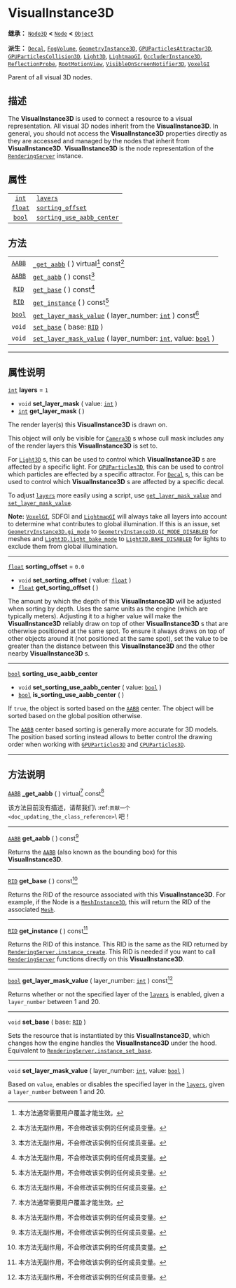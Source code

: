 <!-- ⚠ 请勿编辑本文件 ⚠ -->
<!-- 本文档使用脚本从 WeDot 引擎源码仓库生成。 -->
<!-- 生成脚本：https://github.com/WeDot-Engine/WeDot/tree/4.3/doc/tools/make_md.py； -->
<!-- 原文件：https://github.com/WeDot-Engine/WeDot/tree/4.3/doc/classes/VisualInstance3D.xml。 -->

<div id="_class_visualinstance3d"></div>

# VisualInstance3D

**继承：** [`Node3D`](class_node3d.md) **<** [`Node`](class_node.md) **<** [`Object`](class_object.md)

**派生：** [`Decal`](class_decal.md), [`FogVolume`](class_fogvolume.md), [`GeometryInstance3D`](class_geometryinstance3d.md), [`GPUParticlesAttractor3D`](class_gpuparticlesattractor3d.md), [`GPUParticlesCollision3D`](class_gpuparticlescollision3d.md), [`Light3D`](class_light3d.md), [`LightmapGI`](class_lightmapgi.md), [`OccluderInstance3D`](class_occluderinstance3d.md), [`ReflectionProbe`](class_reflectionprobe.md), [`RootMotionView`](class_rootmotionview.md), [`VisibleOnScreenNotifier3D`](class_visibleonscreennotifier3d.md), [`VoxelGI`](class_voxelgi.md)

Parent of all visual 3D nodes.

## 描述

The **VisualInstance3D** is used to connect a resource to a visual representation. All visual 3D nodes inherit from the **VisualInstance3D**. In general, you should not access the **VisualInstance3D** properties directly as they are accessed and managed by the nodes that inherit from **VisualInstance3D**. **VisualInstance3D** is the node representation of the [`RenderingServer`](class_renderingserver.md) instance.

## 属性

|||
|:-:|:--|
| [`int`](class_int.md)     | [`layers`](#class_visualinstance3d_property_layers)                                   | ``1``   |
| [`float`](class_float.md) | [`sorting_offset`](#class_visualinstance3d_property_sorting_offset)                   | ``0.0`` |
| [`bool`](class_bool.md)   | [`sorting_use_aabb_center`](#class_visualinstance3d_property_sorting_use_aabb_center) |         |

## 方法

|||
|:-:|:--|
| [`AABB`](class_aabb.md) | [`_get_aabb`](class_visualinstance3dmd#class_visualinstance3d_private_method__get_aabb) ( ) virtual[^virtual] const[^const]                                                   |
| [`AABB`](class_aabb.md) | [`get_aabb`](class_visualinstance3dmd#class_visualinstance3d_method_get_aabb) ( ) const[^const]                                                                               |
| [`RID`](class_rid.md)   | [`get_base`](class_visualinstance3dmd#class_visualinstance3d_method_get_base) ( ) const[^const]                                                                               |
| [`RID`](class_rid.md)   | [`get_instance`](class_visualinstance3dmd#class_visualinstance3d_method_get_instance) ( ) const[^const]                                                                       |
| [`bool`](class_bool.md) | [`get_layer_mask_value`](class_visualinstance3dmd#class_visualinstance3d_method_get_layer_mask_value) ( layer_number: [`int`](class_int.md) ) const[^const]                   |
| `void`                  | [`set_base`](class_visualinstance3dmd#class_visualinstance3d_method_set_base) ( base: [`RID`](class_rid.md) )                                                                 |
| `void`                  | [`set_layer_mask_value`](class_visualinstance3dmd#class_visualinstance3d_method_set_layer_mask_value) ( layer_number: [`int`](class_int.md), value: [`bool`](class_bool.md) ) |

<!-- rst-class:: classref-section-separator -->

---

## 属性说明

<div id="_class_visualinstance3d_property_layers"></div>

[`int`](class_int.md) **layers** = ``1`` <div id="class_visualinstance3d_property_layers"></div>

- `void` **set_layer_mask** ( value: [`int`](class_int.md) )
- [`int`](class_int.md) **get_layer_mask** ( )

The render layer(s) this **VisualInstance3D** is drawn on.

This object will only be visible for [`Camera3D`](class_camera3d.md) s whose cull mask includes any of the render layers this **VisualInstance3D** is set to.

For [`Light3D`](class_light3d.md) s, this can be used to control which **VisualInstance3D** s are affected by a specific light. For [`GPUParticles3D`](class_gpuparticles3d.md), this can be used to control which particles are effected by a specific attractor. For [`Decal`](class_decal.md) s, this can be used to control which **VisualInstance3D** s are affected by a specific decal.

To adjust [`layers`](#class_visualinstance3d_property_layers) more easily using a script, use [`get_layer_mask_value`](#class_visualinstance3d_method_get_layer_mask_value) and [`set_layer_mask_value`](#class_visualinstance3d_method_set_layer_mask_value).

 **Note:** [`VoxelGI`](class_voxelgi.md), SDFGI and [`LightmapGI`](class_lightmapgi.md) will always take all layers into account to determine what contributes to global illumination. If this is an issue, set [`GeometryInstance3D.gi_mode`](#class_geometryinstance3d_property_gi_mode) to [`GeometryInstance3D.GI_MODE_DISABLED`](#class_geometryinstance3d_constant_gi_mode_disabled) for meshes and [`Light3D.light_bake_mode`](#class_light3d_property_light_bake_mode) to [`Light3D.BAKE_DISABLED`](#class_light3d_constant_bake_disabled) for lights to exclude them from global illumination.

<!-- rst-class:: classref-item-separator -->

---

<div id="_class_visualinstance3d_property_sorting_offset"></div>

[`float`](class_float.md) **sorting_offset** = ``0.0`` <div id="class_visualinstance3d_property_sorting_offset"></div>

- `void` **set_sorting_offset** ( value: [`float`](class_float.md) )
- [`float`](class_float.md) **get_sorting_offset** ( )

The amount by which the depth of this **VisualInstance3D** will be adjusted when sorting by depth. Uses the same units as the engine (which are typically meters). Adjusting it to a higher value will make the **VisualInstance3D** reliably draw on top of other **VisualInstance3D** s that are otherwise positioned at the same spot. To ensure it always draws on top of other objects around it (not positioned at the same spot), set the value to be greater than the distance between this **VisualInstance3D** and the other nearby **VisualInstance3D** s.

<!-- rst-class:: classref-item-separator -->

---

<div id="_class_visualinstance3d_property_sorting_use_aabb_center"></div>

[`bool`](class_bool.md) **sorting_use_aabb_center** <div id="class_visualinstance3d_property_sorting_use_aabb_center"></div>

- `void` **set_sorting_use_aabb_center** ( value: [`bool`](class_bool.md) )
- [`bool`](class_bool.md) **is_sorting_use_aabb_center** ( )

If `true`, the object is sorted based on the [`AABB`](class_aabb.md) center. The object will be sorted based on the global position otherwise.

The [`AABB`](class_aabb.md) center based sorting is generally more accurate for 3D models. The position based sorting instead allows to better control the drawing order when working with [`GPUParticles3D`](class_gpuparticles3d.md) and [`CPUParticles3D`](class_cpuparticles3d.md).

<!-- rst-class:: classref-section-separator -->

---

## 方法说明

<div id="_class_visualinstance3d_private_method__get_aabb"></div>

[`AABB`](class_aabb.md) **_get_aabb** ( ) virtual[^virtual] const[^const]<div id="class_visualinstance3d_private_method__get_aabb"></div>

该方法目前没有描述，请帮我们\ :ref:`贡献一个 <doc_updating_the_class_reference>`\ 吧！

<!-- rst-class:: classref-item-separator -->

---

<div id="_class_visualinstance3d_method_get_aabb"></div>

[`AABB`](class_aabb.md) **get_aabb** ( ) const[^const]<div id="class_visualinstance3d_method_get_aabb"></div>

Returns the [`AABB`](class_aabb.md) (also known as the bounding box) for this **VisualInstance3D**.

<!-- rst-class:: classref-item-separator -->

---

<div id="_class_visualinstance3d_method_get_base"></div>

[`RID`](class_rid.md) **get_base** ( ) const[^const]<div id="class_visualinstance3d_method_get_base"></div>

Returns the RID of the resource associated with this **VisualInstance3D**. For example, if the Node is a [`MeshInstance3D`](class_meshinstance3d.md), this will return the RID of the associated [`Mesh`](class_mesh.md).

<!-- rst-class:: classref-item-separator -->

---

<div id="_class_visualinstance3d_method_get_instance"></div>

[`RID`](class_rid.md) **get_instance** ( ) const[^const]<div id="class_visualinstance3d_method_get_instance"></div>

Returns the RID of this instance. This RID is the same as the RID returned by [`RenderingServer.instance_create`](#class_renderingserver_method_instance_create). This RID is needed if you want to call [`RenderingServer`](class_renderingserver.md) functions directly on this **VisualInstance3D**.

<!-- rst-class:: classref-item-separator -->

---

<div id="_class_visualinstance3d_method_get_layer_mask_value"></div>

[`bool`](class_bool.md) **get_layer_mask_value** ( layer_number: [`int`](class_int.md) ) const[^const]<div id="class_visualinstance3d_method_get_layer_mask_value"></div>

Returns whether or not the specified layer of the [`layers`](#class_visualinstance3d_property_layers) is enabled, given a `layer_number` between 1 and 20.

<!-- rst-class:: classref-item-separator -->

---

<div id="_class_visualinstance3d_method_set_base"></div>

`void` **set_base** ( base: [`RID`](class_rid.md) )<div id="class_visualinstance3d_method_set_base"></div>

Sets the resource that is instantiated by this **VisualInstance3D**, which changes how the engine handles the **VisualInstance3D** under the hood. Equivalent to [`RenderingServer.instance_set_base`](#class_renderingserver_method_instance_set_base).

<!-- rst-class:: classref-item-separator -->

---

<div id="_class_visualinstance3d_method_set_layer_mask_value"></div>

`void` **set_layer_mask_value** ( layer_number: [`int`](class_int.md), value: [`bool`](class_bool.md) )<div id="class_visualinstance3d_method_set_layer_mask_value"></div>

Based on `value`, enables or disables the specified layer in the [`layers`](#class_visualinstance3d_property_layers), given a `layer_number` between 1 and 20.

[^virtual]: 本方法通常需要用户覆盖才能生效。
[^const]: 本方法无副作用，不会修改该实例的任何成员变量。
[^vararg]: 本方法除了能接受在此处描述的参数外，还能够继续接受任意数量的参数。
[^constructor]: 本方法用于构造某个类型。
[^static]: 调用本方法无需实例，可直接使用类名进行调用。
[^operator]: 本方法描述的是使用本类型作为左操作数的有效运算符。
[^bitfield]: 这个值是由下列位标志构成位掩码的整数。
[^void]: 无返回值。
